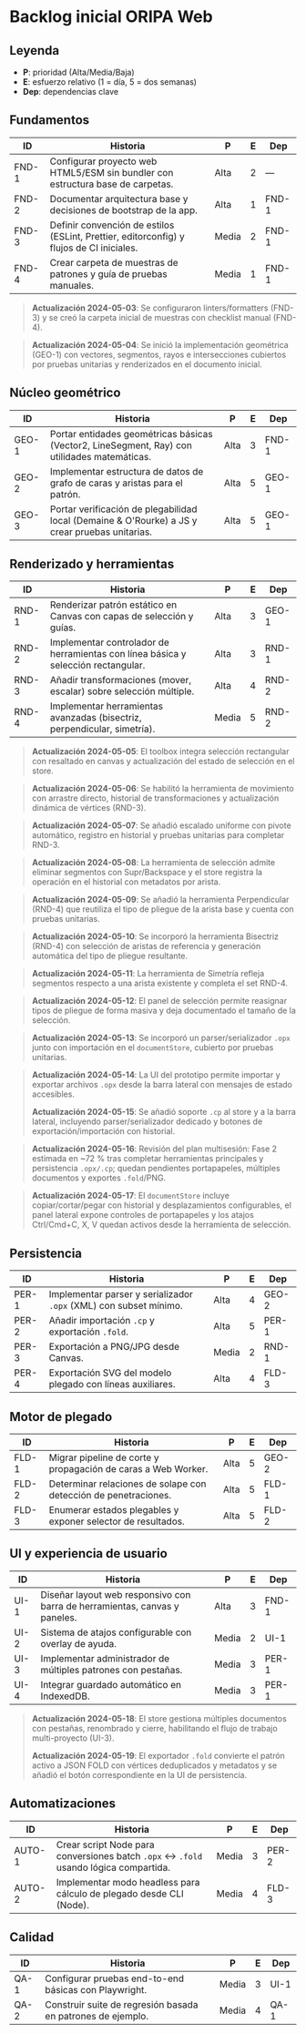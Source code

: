 # Backlog inicial ORIPA Web

## Leyenda
- **P**: prioridad (Alta/Media/Baja)
- **E**: esfuerzo relativo (1 = día, 5 = dos semanas)
- **Dep**: dependencias clave

## Fundamentos
| ID | Historia | P | E | Dep |
| --- | --- | --- | --- | --- |
| FND-1 | Configurar proyecto web HTML5/ESM sin bundler con estructura base de carpetas. | Alta | 2 | — |
| FND-2 | Documentar arquitectura base y decisiones de bootstrap de la app. | Alta | 1 | FND-1 |
| FND-3 | Definir convención de estilos (ESLint, Prettier, editorconfig) y flujos de CI iniciales. | Media | 2 | FND-1 |
| FND-4 | Crear carpeta de muestras de patrones y guía de pruebas manuales. | Media | 1 | FND-1 |

> **Actualización 2024-05-03**: Se configuraron linters/formatters (FND-3) y se creó la carpeta inicial de muestras con checklist manual (FND-4).

> **Actualización 2024-05-04**: Se inició la implementación geométrica (GEO-1) con vectores, segmentos, rayos e intersecciones cubiertos por pruebas unitarias y renderizados en el documento inicial.

## Núcleo geométrico
| ID | Historia | P | E | Dep |
| --- | --- | --- | --- | --- |
| GEO-1 | Portar entidades geométricas básicas (Vector2, LineSegment, Ray) con utilidades matemáticas. | Alta | 3 | FND-1 |
| GEO-2 | Implementar estructura de datos de grafo de caras y aristas para el patrón. | Alta | 5 | GEO-1 |
| GEO-3 | Portar verificación de plegabilidad local (Demaine & O'Rourke) a JS y crear pruebas unitarias. | Alta | 5 | GEO-1 |

## Renderizado y herramientas
| ID | Historia | P | E | Dep |
| --- | --- | --- | --- | --- |
| RND-1 | Renderizar patrón estático en Canvas con capas de selección y guías. | Alta | 3 | GEO-1 |
| RND-2 | Implementar controlador de herramientas con línea básica y selección rectangular. | Alta | 3 | RND-1 |
| RND-3 | Añadir transformaciones (mover, escalar) sobre selección múltiple. | Alta | 4 | RND-2 |
| RND-4 | Implementar herramientas avanzadas (bisectriz, perpendicular, simetría). | Media | 5 | RND-2 |

> **Actualización 2024-05-05**: El toolbox integra selección rectangular con resaltado en canvas y actualización del estado de selección en el store.

> **Actualización 2024-05-06**: Se habilitó la herramienta de movimiento con arrastre directo, historial de transformaciones y actualización dinámica de vértices (RND-3).

> **Actualización 2024-05-07**: Se añadió escalado uniforme con pivote automático, registro en historial y pruebas unitarias para completar RND-3.

> **Actualización 2024-05-08**: La herramienta de selección admite eliminar segmentos con Supr/Backspace y el store registra la operación en el historial con metadatos por arista.

> **Actualización 2024-05-09**: Se añadió la herramienta Perpendicular (RND-4) que reutiliza el tipo de pliegue de la arista base y cuenta con pruebas unitarias.

> **Actualización 2024-05-10**: Se incorporó la herramienta Bisectriz (RND-4) con selección de aristas de referencia y generación automática del tipo de pliegue resultante.

> **Actualización 2024-05-11**: La herramienta de Simetría refleja segmentos respecto a una arista existente y completa el set RND-4.

> **Actualización 2024-05-12**: El panel de selección permite reasignar tipos de pliegue de forma masiva y deja documentado el tamaño de la selección.

> **Actualización 2024-05-13**: Se incorporó un parser/serializador `.opx` junto con importación en el `documentStore`, cubierto por pruebas unitarias.

> **Actualización 2024-05-14**: La UI del prototipo permite importar y exportar archivos `.opx` desde la barra lateral con mensajes de estado accesibles.
>
> **Actualización 2024-05-15**: Se añadió soporte `.cp` al store y a la barra lateral, incluyendo parser/serializador dedicado y botones de exportación/importación con historial.

> **Actualización 2024-05-16**: Revisión del plan multisesión: Fase 2 estimada en ~72 % tras completar herramientas principales y persistencia `.opx/.cp`; quedan pendientes portapapeles, múltiples documentos y exportes `.fold`/PNG.

> **Actualización 2024-05-17**: El `documentStore` incluye copiar/cortar/pegar con historial y desplazamientos configurables, el panel lateral expone controles de portapapeles y los atajos Ctrl/Cmd+C, X, V quedan activos desde la herramienta de selección.

## Persistencia
| ID | Historia | P | E | Dep |
| --- | --- | --- | --- | --- |
| PER-1 | Implementar parser y serializador `.opx` (XML) con subset mínimo. | Alta | 4 | GEO-2 |
| PER-2 | Añadir importación `.cp` y exportación `.fold`. | Alta | 5 | PER-1 |
| PER-3 | Exportación a PNG/JPG desde Canvas. | Media | 2 | RND-1 |
| PER-4 | Exportación SVG del modelo plegado con líneas auxiliares. | Alta | 4 | FLD-3 |

## Motor de plegado
| ID | Historia | P | E | Dep |
| --- | --- | --- | --- | --- |
| FLD-1 | Migrar pipeline de corte y propagación de caras a Web Worker. | Alta | 5 | GEO-2 |
| FLD-2 | Determinar relaciones de solape con detección de penetraciones. | Alta | 5 | FLD-1 |
| FLD-3 | Enumerar estados plegables y exponer selector de resultados. | Alta | 5 | FLD-2 |

## UI y experiencia de usuario
| ID | Historia | P | E | Dep |
| --- | --- | --- | --- | --- |
| UI-1 | Diseñar layout web responsivo con barra de herramientas, canvas y paneles. | Alta | 3 | FND-1 |
| UI-2 | Sistema de atajos configurable con overlay de ayuda. | Media | 2 | UI-1 |
| UI-3 | Implementar administrador de múltiples patrones con pestañas. | Media | 3 | PER-1 |
| UI-4 | Integrar guardado automático en IndexedDB. | Media | 3 | PER-1 |

> **Actualización 2024-05-18**: El store gestiona múltiples documentos con pestañas, renombrado y cierre, habilitando el flujo de trabajo multi-proyecto (UI-3).
>
> **Actualización 2024-05-19**: El exportador `.fold` convierte el patrón activo a JSON FOLD con vértices deduplicados y metadatos y se añadió el botón correspondiente en la UI de persistencia.

## Automatizaciones
| ID | Historia | P | E | Dep |
| --- | --- | --- | --- | --- |
| AUTO-1 | Crear script Node para conversiones batch `.opx` ↔ `.fold` usando lógica compartida. | Media | 3 | PER-2 |
| AUTO-2 | Implementar modo headless para cálculo de plegado desde CLI (Node). | Media | 4 | FLD-3 |

## Calidad
| ID | Historia | P | E | Dep |
| --- | --- | --- | --- | --- |
| QA-1 | Configurar pruebas end-to-end básicas con Playwright. | Media | 3 | UI-1 |
| QA-2 | Construir suite de regresión basada en patrones de ejemplo. | Media | 4 | QA-1 |
